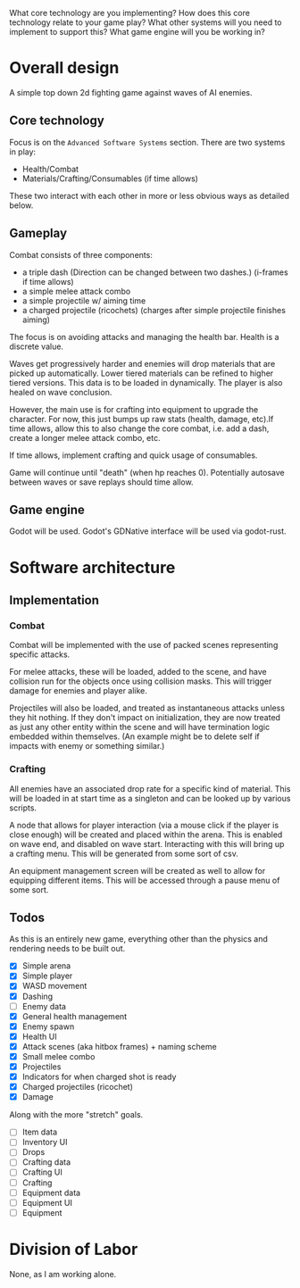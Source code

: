 What core technology are you implementing?
How does this core technology relate to your game play?
What other systems will you need to implement to support this?
What game engine will you be working in?

# Overall design

A simple top down 2d fighting game against waves of AI enemies.

## Core technology

Focus is on the `Advanced Software Systems` section. There are two systems in play:
- Health/Combat
- Materials/Crafting/Consumables (if time allows)

These two interact with each other in more or less obvious ways as detailed below.

## Gameplay

Combat consists of three components:
- a triple dash (Direction can be changed between two dashes.) (i-frames if time allows)
- a simple melee attack combo
- a simple projectile w/ aiming time
- a charged projectile (ricochets) (charges after simple projectile finishes aiming)

The focus is on avoiding attacks and managing the health bar. Health is a discrete value.

Waves get progressively harder and enemies will drop materials that are picked up automatically.
Lower tiered materials can be refined to higher tiered versions. This data is to be loaded in
dynamically. The player is also healed on wave conclusion.

However, the main use is for crafting into equipment to upgrade the character. For now, this just
bumps up raw stats (health, damage, etc).If time allows, allow this to also change the core combat,
i.e. add a dash, create a longer melee attack combo, etc.

If time allows, implement crafting and quick usage of consumables.

Game will continue until "death" (when hp reaches 0). Potentially autosave between waves or save
replays should time allow.

## Game engine

Godot will be used. Godot's GDNative interface will be used via godot-rust.

# Software architecture

## Implementation

### Combat

Combat will be implemented with the use of packed scenes representing specific attacks.

For melee attacks, these will be loaded, added to the scene, and have collision run for the objects
once using collision masks. This will trigger damage for enemies and player alike.

Projectiles will also be loaded, and treated as instantaneous attacks unless they hit nothing. If
they don't impact on initialization, they are now treated as just any other entity within the scene
and will have termination logic embedded within themselves. (An example might be to delete self if
impacts with enemy or something similar.)

### Crafting

All enemies have an associated drop rate for a specific kind of material. This will be loaded in at
start time as a singleton and can be looked up by various scripts.

A node that allows for player interaction (via a mouse click if the player is close enough) will be
created and placed within the arena. This is enabled on wave end, and disabled on wave start.
Interacting with this will bring up a crafting menu. This will be generated from some sort of csv.

An equipment management screen will be created as well to allow for equipping different items. This
will be accessed through a pause menu of some sort.

## Todos

As this is an entirely new game, everything other than the physics and rendering needs to be built
out.

- [x] Simple arena
- [x] Simple player
- [x] WASD movement
- [x] Dashing
- [ ] Enemy data
- [x] General health management
- [x] Enemy spawn
- [x] Health UI
- [x] Attack scenes (aka hitbox frames) + naming scheme
- [x] Small melee combo
- [x] Projectiles
- [x] Indicators for when charged shot is ready
- [x] Charged projectiles (ricochet)
- [x] Damage

Along with the more "stretch" goals.

- [ ] Item data
- [ ] Inventory UI
- [ ] Drops
- [ ] Crafting data
- [ ] Crafting UI
- [ ] Crafting
- [ ] Equipment data
- [ ] Equipment UI
- [ ] Equipment

# Division of Labor

None, as I am working alone.

